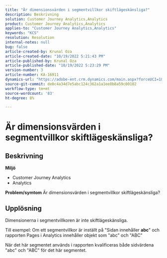 ```yaml
---
title: "Är dimensionsvärden i segmentvillkor skiftlägeskänsliga?"
description: Beskrivning
solution: Customer Journey Analytics,Analytics
product: Customer Journey Analytics,Analytics
applies-to: "Customer Journey Analytics,Analytics"
keywords: "KCS"
resolution: Resolution
internal-notes: null
bug: false
article-created-by: Krunal Oza
article-created-date: "10/19/2022 5:21:43 PM"
article-published-by: Krunal Oza
article-published-date: "10/19/2022 5:23:29 PM"
version-number: 3
article-number: KA-16911
dynamics-url: "https://adobe-ent.crm.dynamics.com/main.aspx?forceUCI=1&pagetype=entityrecord&etn=knowledgearticle&id=e95a3a7a-d24f-ed11-bba2-00224808679b"
source-git-commit: de0c4a34d7e5abc124c362a1a1ee8b8a59c00102
workflow-type: tm+mt
source-wordcount: '83'
ht-degree: 8%

---
```


# Är dimensionsvärden i segmentvillkor skiftlägeskänsliga?

## Beskrivning

<b>Miljö</b>
- Customer Journey Analytics
- Analytics 



<b>Problem/symtom</b>
Är dimensionsvärden i segmentvillkor skiftlägeskänsliga?


## Upplösning


Dimensionerna i segmentvillkoren är inte skiftlägeskänsliga.

Till exempel: Om ett segmentvillkor är inställt på &quot;Sidan innehåller <b>abc</b>&quot; och rapporten Pages i Analytics innehåller objekt som &quot;abc&quot; och &quot;ABC&quot;

När det här segmentet används i rapporten kvalificeras både sidvärdena &quot;abc&quot; och &quot;ABC&quot; för det här segmentet.
